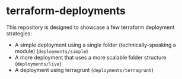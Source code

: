 # terraform-deployments

This repository is designed to showcase a few terraform deployment strategies:
- A simple deployment using a single folder (technically-speaking a module) (`deployments/simple`)
- A more deployment that uses a more scalable folder structure (`deployments/live`)
- A deployment using terragrunt (`deployments/terragrunt`)
